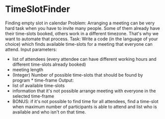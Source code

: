 TimeSlotFinder
==============

Finding empty slot in calendar
Problem:
Arranging a meeting can be very hard task when you have to invite many people. Some of them already have their time-slots booked, others work in a different timezone. That's why we want to automate that process.
Task:
Write a code (in the language of your choice) which finds available time-slots for a meeting that everyone can attend.
Input parameters:
* list of attendees (every attendee can have different working hours and different time-slots already booked)
* meeting length
* (Integer) Number of possible time-slots that should be found by program * time-frame
Output:
* list of available time-slots
* information that it's not possible arrange meeting with everyone in the selected time-frame
* BONUS: if it's not possible to find time for all attendees, find a time-slot when maximum number of participants is able to attend and list who is available and who isn't on that time.
